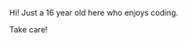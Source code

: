 Hi! Just a 16 year old here who enjoys coding.

Take care!





<!-- (I hate looking at other people profile's cause it makes me feel inadequate... but I do it anyways (._.) ) -->
